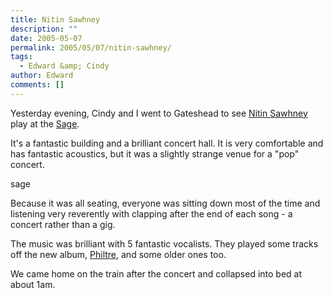 ```yaml
---
title: Nitin Sawhney
description: ""
date: 2005-05-07
permalink: 2005/05/07/nitin-sawhney/
tags:
  - Edward &amp; Cindy
author: Edward
comments: []
---
```


Yesterday evening, Cindy and I went to Gateshead to see [Nitin
Sawhney][1] play at the [Sage][2].

It\'s a fantastic building and a brilliant concert hall. It is very
comfortable and has fantastic acoustics, but it was a slightly strange
venue for a \"pop\" concert.

<wpg2>sage</wpg2>

Because it was all seating, everyone was sitting down most of the time
and listening very reverently with clapping after the end of each song -
a concert rather than a gig.

The music was brilliant with 5 fantastic vocalists. They played some
tracks off the new album, [Philtre][3], and some older ones too.

We came home on the train after the concert and collapsed into bed at
about 1am.



[1]: https://www.nitinsawhney.com/
[2]: https://www.thesagegateshead.org
[3]: https://www.amazon.co.uk/exec/obidos/ASIN/B0007D5654/qid=1115469571/sr=8-1/ref=sr_8_xs_ap_i1_xgl/026-0103637-0054040
